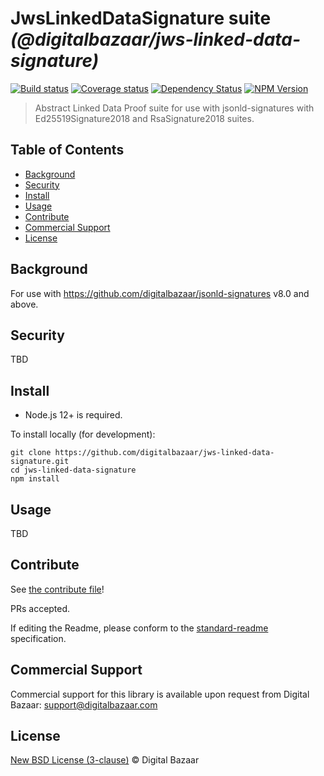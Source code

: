 # JwsLinkedDataSignature suite _(@digitalbazaar/jws-linked-data-signature)_

[![Build status](https://img.shields.io/github/workflow/status/digitalbazaar/jws-linked-data-signature/Node.js%20CI)](https://github.com/digitalbazaar/jws-linked-data-signature/actions?query=workflow%3A%22Node.js+CI%22)
[![Coverage status](https://img.shields.io/codecov/c/github/digitalbazaar/jws-linked-data-signature)](https://codecov.io/gh/digitalbazaar/jws-linked-data-signature)
[![Dependency Status](https://img.shields.io/david/digitalbazaar/jws-linked-data-signature.svg)](https://david-dm.org/digitalbazaar/jws-linked-data-signature)
[![NPM Version](https://img.shields.io/npm/v/digitalbazaar/jws-linked-data-signature.svg)](https://npm.im/digitalbazaar/jws-linked-data-signature)

> Abstract Linked Data Proof suite for use with jsonld-signatures with Ed25519Signature2018 and RsaSignature2018 suites.

## Table of Contents

- [Background](#background)
- [Security](#security)
- [Install](#install)
- [Usage](#usage)
- [Contribute](#contribute)
- [Commercial Support](#commercial-support)
- [License](#license)

## Background

For use with https://github.com/digitalbazaar/jsonld-signatures v8.0 and above.

## Security

TBD

## Install

- Node.js 12+ is required.

To install locally (for development):

```
git clone https://github.com/digitalbazaar/jws-linked-data-signature.git
cd jws-linked-data-signature
npm install
```

## Usage

TBD

## Contribute

See [the contribute file](https://github.com/digitalbazaar/bedrock/blob/master/CONTRIBUTING.md)!

PRs accepted.

If editing the Readme, please conform to the
[standard-readme](https://github.com/RichardLitt/standard-readme) specification.

## Commercial Support

Commercial support for this library is available upon request from
Digital Bazaar: support@digitalbazaar.com

## License

[New BSD License (3-clause)](LICENSE) © Digital Bazaar
